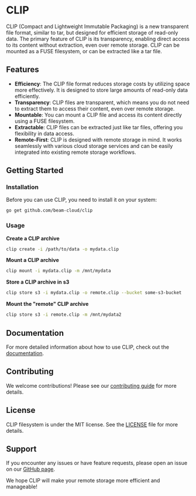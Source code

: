# CLIP

CLIP (Compact and Lightweight Immutable Packaging) is a new transparent file format, similar to tar, but designed for efficient storage of read-only data. The primary feature of CLIP is its transparency, enabling direct access to its content without extraction, even over remote storage. CLIP can be mounted as a FUSE filesystem, or can be extracted like a tar file.

## Features

- **Efficiency**: The CLIP file format reduces storage costs by utilizing space more effectively. It is designed to store large amounts of read-only data efficiently.
- **Transparency**: CLIP files are transparent, which means you do not need to extract them to access their content, even over remote storage.
- **Mountable**: You can mount a CLIP file and access its content directly using a FUSE filesystem.
- **Extractable**: CLIP files can be extracted just like tar files, offering you flexibility in data access.
- **Remote-First**: CLIP is designed with remote storage in mind. It works seamlessly with various cloud storage services and can be easily integrated into existing remote storage workflows.

## Getting Started

### Installation

Before you can use CLIP, you need to install it on your system:

```bash
go get github.com/beam-cloud/clip
```

### Usage

**Create a CLIP archive**

```bash
clip create -i /path/to/data -o mydata.clip
```

**Mount a CLIP archive**

```bash
clip mount -i mydata.clip -m /mnt/mydata
```

**Store a CLIP archive in s3**

```bash
clip store s3 -i mydata.clip -o remote.clip --bucket some-s3-bucket
```

**Mount the "remote" CLIP archive**

```bash
clip store s3 -i remote.clip -m /mnt/mydata2
```

## Documentation

For more detailed information about how to use CLIP, check out the [documentation](http://clip-filesystem.io/docs).

## Contributing

We welcome contributions! Please see our [contributing guide](CONTRIBUTING.md) for more details.

## License

CLIP filesystem is under the MIT license. See the [LICENSE](LICENSE.md) file for more details.

## Support

If you encounter any issues or have feature requests, please open an issue on our [GitHub page](https://github.com/your_github_profile/clip-filesystem).

We hope CLIP will make your remote storage more efficient and manageable!
